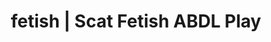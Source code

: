 ---
categories:
- POV Erotica
- Lingerie Art
- E-Girl Erotica
- Self-Pleasure
- ABDL Play
image: /assets/images/1747714095491.webp
layout: post
schema:
  description: Premium adult content featuring ABDL Play, Scat Fetish. High-quality
    visuals with sensual themes.
  keywords:
  - ABDL Play
  - Gothic Erotica
  - Fantasy Kink
  - Shibari
  - Spiritual Kink
  - Scat Fetish
  name: 1747714095491 | ABDL Play Scat Fetish
  type: VisualArtwork
seo:
  description: Featured content with artistic Scat Fetish, ABDL Play. HD images available.
  keywords: Scat Fetish, ABDL Play
  og_image: /assets/images/1747714095491.webp
  schema_type: VisualArtwork
tags:
- '#fetish'
- ABDL Play
- Scat Fetish
title: fetish | Scat Fetish ABDL Play
---